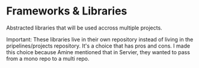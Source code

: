 # Frameworks & Libraries

Abstracted libraries that will be used accross multiple projects.

Important: These libraries live in their own repository instead of living in the pripelines/projects repository. It's a choice that has pros and cons. I made this choice because Amine mentioned that in Servier, they wanted to pass from a mono repo to a multi repo.